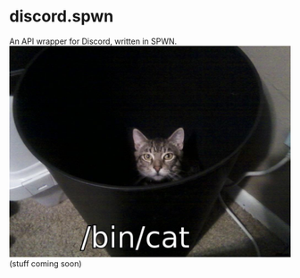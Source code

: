 # discord.spwn
An API wrapper for Discord, written in SPWN.
![/bin/cat](bincat.png)
(stuff coming soon)
